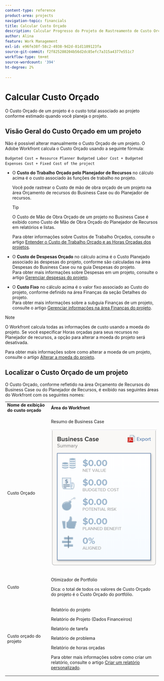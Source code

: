```yaml
---
content-type: reference
product-area: projects
navigation-topic: financials
title: Calcular Custo Orçado
description: Calcular Progresso do Projeto de Rastreamento de Custo Orçado com um Relatório de Utilização""
author: Alina
feature: Work Management
exl-id: e96fe38f-58c2-4938-9d2d-81d1109123fa
source-git-commit: f2f825280204b56d2dc85efc7a315a4377e551c7
workflow-type: tm+mt
source-wordcount: '394'
ht-degree: 2%

---
```


# Calcular Custo Orçado

<!--
<div data-mc-conditions="QuicksilverOrClassic.Draft mode">
<p>(NOTE: This article is linked from "Tracking Project Progress with a Utilization Report"</p>
<p>Keep the structure of this article similar to Calculating Budgeted Labor Cost)</p>
</div>
-->

O Custo Orçado de um projeto é o custo total associado ao projeto conforme estimado quando você planeja o projeto.

## Visão Geral do Custo Orçado em um projeto

Não é possível alterar manualmente o Custo Orçado de um projeto. O Adobe Workfront calcula o Custo Orçado usando a seguinte fórmula:

`Budgeted Cost = Resource Planner Budgeted Labor Cost + Budgeted Expenses Cost + Fixed Cost of the project`

* O **Custo do Trabalho Orçado pelo Planejador de Recursos** no cálculo acima é o custo associado às funções de trabalho no projeto.

  Você pode rastrear o Custo de mão de obra orçado de um projeto na área Orçamento de recursos do Business Case ou do Planejador de recursos.

  >[!TIP]
  >
  >  O Custo de Mão de Obra Orçado de um projeto no Business Case é exibido como Custo de Mão de Obra Orçado do Planejador de Recursos em relatórios e listas.

  Para obter informações sobre Custos de Trabalho Orçados, consulte o artigo [Entender o Custo de Trabalho Orçado e as Horas Orçadas dos projetos](../../../manage-work/projects/project-finances/budgeted-labor-cost.md).

* O **Custo de Despesas Orçado** no cálculo acima é o Custo Planejado associado às despesas do projeto, conforme são calculadas na área Despesas do Business Case ou na guia Despesas do projeto.\
  Para obter mais informações sobre Despesas em um projeto, consulte o artigo [Gerenciar despesas do projeto](../../../manage-work/projects/project-finances/manage-project-expenses.md).

* O **Custo Fixo** no cálculo acima é o valor fixo associado ao Custo do projeto, conforme definido na área Finanças da seção Detalhes do projeto.\
  Para obter mais informações sobre a subguia Finanças de um projeto, consulte o artigo [Gerenciar informações na área Finanças do projeto](../../../manage-work/projects/project-finances/manage-project-finance-area.md).

>[!NOTE]
>
>O Workfront calcula todas as informações de custo usando a moeda do projeto. Se você especificar Horas orçadas para seus recursos no Planejador de recursos, a opção para alterar a moeda do projeto será desativada.
>
>Para obter mais informações sobre como alterar a moeda de um projeto, consulte o artigo [Alterar a moeda do projeto](../../../manage-work/projects/project-finances/change-project-currency.md).

## Localizar o Custo Orçado de um projeto

O Custo Orçado, conforme refletido na área Orçamento de Recursos do Business Case ou do Planejador de Recursos, é exibido nas seguintes áreas do Workfront com os seguintes nomes:

<table style="table-layout:auto"> 
   <col> 
   <col> 
   <tbody> 
    <tr> 
     <td><strong>Nome de exibição do custo orçado</strong></td> 
     <td><strong>Área do Workfront</strong></td> 
    </tr> 
    <tr> 
     <td>Custo Orçado</td> 
     <td> <p>Resumo de Business Case</p> <p> <img src="assets/business-case-summary-qs-350x453.png" style="width: 350;height: 453;"> </p> </td> 
    </tr> 
    <tr> 
     <td>Custo</td> 
     <td> <p>Otimizador de Portfolio</p> <p>Dica: o total de todos os valores de Custo Orçado do projeto é o Custo Orçado do portfólio.</p> </td> 
    </tr> 
    <tr> 
     <td>Custo orçado do projeto</td> 
     <td> <!--
       <p data-mc-conditions="QuicksilverOrClassic.Draft mode">Resource Estimates report (NOTE: this was removed with flash)</p>
      --> <p>Relatório do projeto</p> <p>Relatório de Projeto (Dados Financeiros)</p> <p>Relatório de tarefa</p> <p>Relatório de problema</p> <p>Relatório de horas orçadas</p> <p>Para obter mais informações sobre como criar um relatório, consulte o artigo <a href="../../../reports-and-dashboards/reports/creating-and-managing-reports/create-custom-report.md" class="MCXref xref">Criar um relatório personalizado</a>.</p> </td> 
    </tr> 
   </tbody> 
  </table>
